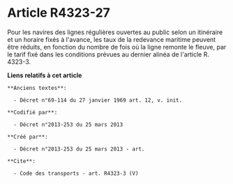 # Article R4323-27

Pour les navires des lignes régulières ouvertes au public selon un itinéraire et un horaire fixés à l'avance, les taux de la
redevance maritime peuvent être réduits, en fonction du nombre de fois où la ligne remonte le fleuve, par le tarif fixé dans
les conditions prévues au dernier alinéa de l'article R. 4323-3.

**Liens relatifs à cet article**

	**Anciens textes**:

	  - Décret n°69-114 du 27 janvier 1969 art. 12, v. init.

	**Codifié par**:

	  - Décret n°2013-253 du 25 mars 2013

	**Créé par**:

	  - Décret n°2013-253 du 25 mars 2013 - art.

	**Cite**:

	  - Code des transports - art. R4323-3 (V)

